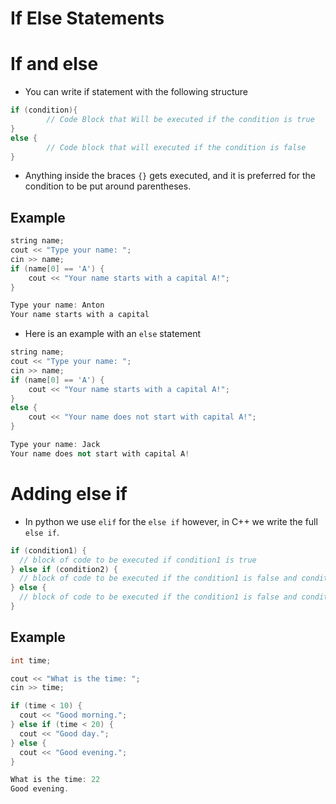# If Else Statements

# If and else

- You can write if statement with the following structure

```cpp
if (condition){
		// Code Block that Will be executed if the condition is true
}
else {
		// Code block that will executed if the condition is false
}
```

- Anything inside the braces `{}` gets executed, and it is preferred for the condition to be put around parentheses.

## Example

```cpp
string name;
cout << "Type your name: ";
cin >> name;
if (name[0] == 'A') {
    cout << "Your name starts with a capital A!";
}
```

```cpp
Type your name: Anton
Your name starts with a capital 
```

- Here is an example with an `else` statement

```cpp
string name;
cout << "Type your name: ";
cin >> name;
if (name[0] == 'A') {
    cout << "Your name starts with a capital A!";
}
else {
    cout << "Your name does not start with capital A!";
}
```

```cpp
Type your name: Jack
Your name does not start with capital A!
```

# Adding else if

- In python we use `elif` for the `else if` however, in C++ we write the full `else if`.

```cpp
if (condition1) {
  // block of code to be executed if condition1 is true
} else if (condition2) {
  // block of code to be executed if the condition1 is false and condition2 is true
} else {
  // block of code to be executed if the condition1 is false and condition2 is false
}
```

## Example

```cpp
int time;

cout << "What is the time: ";
cin >> time;

if (time < 10) {
  cout << "Good morning.";
} else if (time < 20) {
  cout << "Good day.";
} else {
  cout << "Good evening.";
}
```

```cpp
What is the time: 22
Good evening.
```